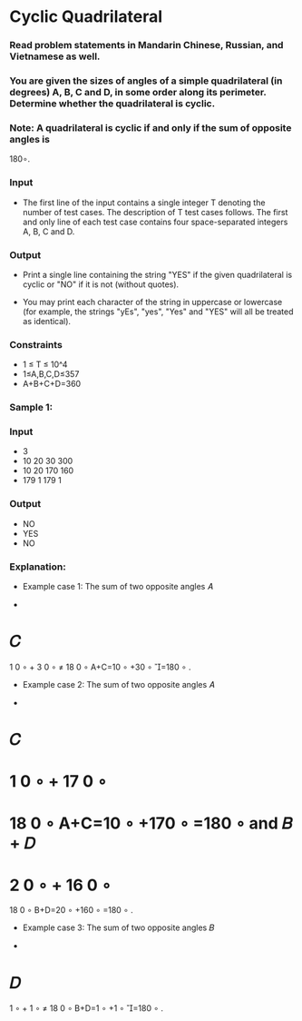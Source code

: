 # Cyclic Quadrilateral
### Read problem statements in Mandarin Chinese, Russian, and Vietnamese as well.

### You are given the sizes of angles of a simple quadrilateral (in degrees) A, B, C and D, in some order along its perimeter. Determine whether the quadrilateral is cyclic.

### Note: A quadrilateral is cyclic if and only if the sum of opposite angles is 
180∘.

### Input
- The first line of the input contains a single integer T denoting the number of test cases. The description of T test cases follows.
The first and only line of each test case contains four space-separated integers A, B, C and D.
### Output
- Print a single line containing the string "YES" if the given quadrilateral is cyclic or "NO" if it is not (without quotes).

- You may print each character of the string in uppercase or lowercase (for example, the strings "yEs", "yes", "Yes" and "YES" will all be treated as identical).

### Constraints
- 1 ≤ T ≤ 10^4
- 1≤A,B,C,D≤357
- A+B+C+D=360

### Sample 1:
### Input
- 3
- 10  20  30  300
- 10  20  170  160
- 179 1 179 1
### Output
- NO
- YES
- NO
### Explanation:
- Example case 1: The sum of two opposite angles 
𝐴
+
𝐶
=
1
0
∘
+
3
0
∘
≠
18
0
∘
A+C=10 
∘
 +30 
∘
 =180 
∘
 .

- Example case 2: The sum of two opposite angles 
𝐴
+
𝐶
=
1
0
∘
+
17
0
∘
=
18
0
∘
A+C=10 
∘
 +170 
∘
 =180 
∘
  and 
𝐵
+
𝐷
=
2
0
∘
+
16
0
∘
=
18
0
∘
B+D=20 
∘
 +160 
∘
 =180 
∘
 .

- Example case 3: The sum of two opposite angles 
𝐵
+
𝐷
=
1
∘
+
1
∘
≠
18
0
∘
B+D=1 
∘
 +1 
∘
 =180 
∘
 .